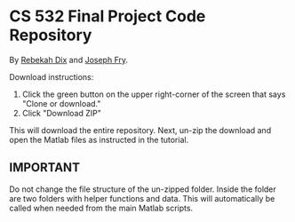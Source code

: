 # CS 532 Final Project Code Repository
By [Rebekah Dix](https://github.com/rebekahanne) and [Joseph Fry](https://github.com/JosephPatrickFry).

Download instructions:
1. Click the green button on the upper right-corner of the screen that says "Clone or download." 
2. Click "Download ZIP"

This will download the entire repository. Next, un-zip the download and open the Matlab files as instructed in the tutorial. 

## IMPORTANT
Do not change the file structure of the un-zipped folder. Inside the folder are two folders with helper functions and data. This will automatically be called when needed from the main Matlab scripts. 
